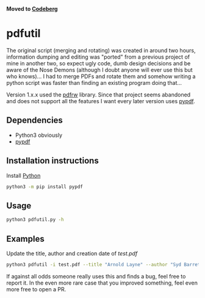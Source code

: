 **Moved to [Codeberg](https://codeberg.org/0x4261756D/pdfutil)**

# pdfutil
The original script (merging and rotating) was created in around two hours, information dumping and editing was "ported" from a previous project of mine in another two, so expect ugly code, dumb design decisions and be aware of the Nose Demons (although I doubt anyone will ever use this but who knows)...
I had to merge PDFs and rotate them and somehow writing a python script was faster than finding an existing program doing that...

Version 1.x.x used the [pdfrw](https://github.com/pmaupin/pdfrw) library.
Since that project seems abandoned and does not support all the features I want every later version uses [pypdf](https://github.com/py-pdf/pypdf).

## Dependencies
* Python3 obviously
* [pypdf](https://github.com/py-pdf/pypdf)

## Installation instructions

Install [Python](https://www.python.org/downloads/)
```bash
python3 -m pip install pypdf
```

## Usage
```bash
python3 pdfutil.py -h
```

## Examples

Update the title, author and creation date of *test.pdf*
```bash
python3 pdfutil -i test.pdf --title "Arnold Layne" --author "Syd Barret" --creation_date 19670310004156 -f
```

If against all odds someone really uses this and finds a bug, feel free to report it.
In the even more rare case that you improved something, feel even more free to open a PR.
